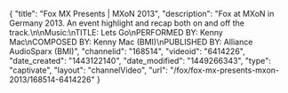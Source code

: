 {
    "title": "Fox MX Presents | MXoN 2013",
    "description": "Fox at MXoN in Germany 2013. An event highlight and recap both on and off the track.\n\nMusic:\nTITLE: Lets Go\nPERFORMED BY: Kenny Mac\nCOMPOSED BY: Kenny Mac (BMI)\nPUBLISHED BY: Alliance AudioSparx (BMI)",
    "channelid": "168514",
    "videoid": "6414226",
    "date_created": "1443122140",
    "date_modified": "1449266343",
    "type": "captivate",
    "layout": "channelVideo",
    "url": "\/fox\/fox-mx-presents-mxon-2013\/168514-6414226"
}